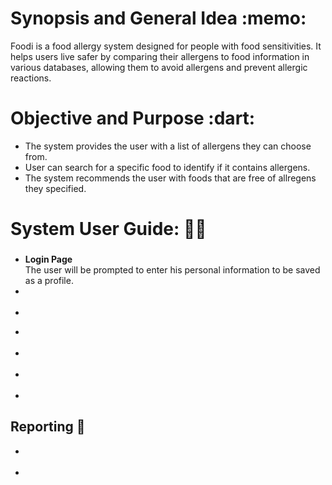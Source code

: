 </head>
<body>
  <h1>Synopsis and General Idea :memo:</h1>
  <p>Foodi is a food allergy system designed for people with food sensitivities. It helps users live safer by comparing their allergens to food information in various databases, allowing them to avoid allergens and prevent allergic reactions.</p>

  <h1>Objective and Purpose :dart:</h1>
  <ul>
    <li>The system provides the user with a list of allergens they can choose from.</li>
    <li>User can search for a specific food to identify if it contains allergens.</li>
    <li>The system recommends the user with foods that are free of allregens they specified.</li>
  </ul>

  <h1>System User Guide: 👨‍💻</h1>
  <h3 style="font-weight: bold;"></h3>
  <ul>
    <li>
      <strong>Login Page</strong><br>
    </li>
    The user will be prompted to enter his personal information to be saved as a profile.
    <br>
    <li>
      <strong></strong><br>
    </li>
    <br>
    <li>
      <strong></strong><br>
    </li>
  </ul>
  <ul>
    <li>
    </li>
    <br>
    <li>
    </li>
    <br>
    <li>
    </li>
    <br>
    <li>
    </li>
  </ul>
</body>
</html>
</head>
<body>
  <h2>Reporting 📑</h2>
  <ul>
    <li>
    </li>
    <br>
    <li>
    </li>
  </ul>
</body>
</html>



